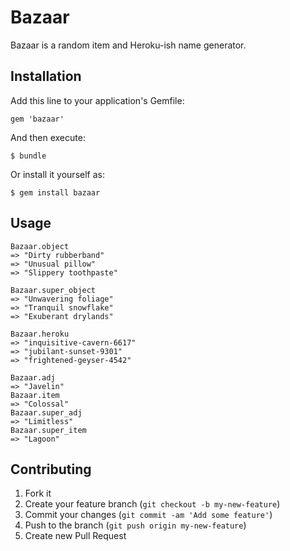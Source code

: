 # Bazaar

Bazaar is a random item and Heroku-ish name generator.

## Installation

Add this line to your application's Gemfile:

    gem 'bazaar'

And then execute:

    $ bundle

Or install it yourself as:

    $ gem install bazaar

## Usage

    Bazaar.object
    => "Dirty rubberband"
    => "Unusual pillow"
    => "Slippery toothpaste"

    Bazaar.super_object
    => "Unwavering foliage"
    => "Tranquil snowflake"
    => "Exuberant drylands"

    Bazaar.heroku
    => "inquisitive-cavern-6617"
    => "jubilant-sunset-9301"
    => "frightened-geyser-4542"

    Bazaar.adj
    => "Javelin"
    Bazaar.item
    => "Colossal"
    Bazaar.super_adj
    => "Limitless"
    Bazaar.super_item
    => "Lagoon"


## Contributing

1. Fork it
2. Create your feature branch (`git checkout -b my-new-feature`)
3. Commit your changes (`git commit -am 'Add some feature'`)
4. Push to the branch (`git push origin my-new-feature`)
5. Create new Pull Request
